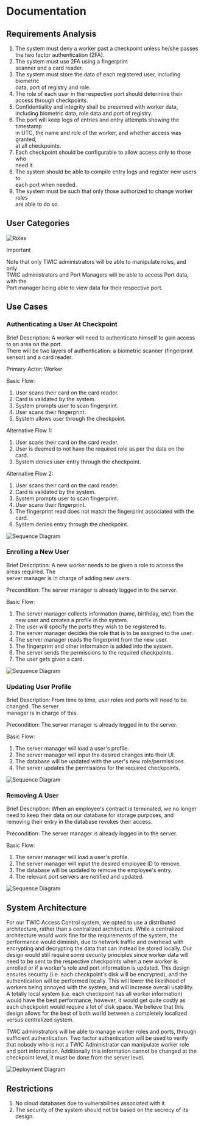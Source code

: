 # Documentation

## Requirements Analysis

1. The system must deny a worker past a checkpoint unless he/she passes  
   the two factor authentication (2FA).
2. The system must use 2FA using a fingerprint  
   scanner and a card reader.
3. The system must store the data of each registered user, including biometric  
   data, port of registry and role.
4. The role of each user in the respective port should determine their  
   access through checkpoints.
5. Confidentiality and integrity shall be preserved with worker data,  
   including biometric data, role data and port of registry.
6. The port will keep logs of entries and entry attempts showing the timestamp  
   in UTC, the name and role of the worker, and whether access was granted,  
   at all checkpoints.
7. Each checkpoint should be configurable to allow access only to those who  
   need it.
8. The system should be able to compile entry logs and register new users to  
   each port when needed.
9. The system must be such that only those authorized to change worker roles  
   are able to do so.

## User Categories

![Roles](./diagrams/Roles.png)

> [!IMPORTANT]
> Note that only TWIC administrators will be able to manipulate roles, and only  
> TWIC administrators and Port Managers will be able to access Port data, with the  
> Port manager being able to view data for their respective port.

## Use Cases

### Authenticating a User At Checkpoint

Brief Description: A worker will need to authenticate himself to gain access to an area on the port.  
There will be two layers of authentication: a biometric scanner (fingerprint sensor) and a card reader.

Primary Actor: Worker

Basic Flow:

1. User scans their card on the card reader.
2. Card is validated by the system.
3. System prompts user to scan fingerprint.
4. User scans their fingerprint.
5. System allows user through the checkpoint.

Alternative Flow 1:

1. User scans their card on the card reader.
2. User is deemed to not have the required role as per the data on the card.
3. System denies user entry through the checkpoint.

Alternative Flow 2:

1. User scans their card on the card reader.
2. Card is validated by the system.
3. System prompts user to scan fingerprint.
4. User scans their fingerprint.
5. The fingerprint read does not match the fingerprint associated with the card.
6. System denies entry through the checkpoint.

![Sequence Diagram](./diagrams/sequence-diagrams/AuthenticationSequence.png)

### Enrolling a New User

Brief Description: A new worker needs to be given a role to access the areas required. The  
server manager is in charge of adding new users.

Precondition: The server manager is already logged in to the server.

Basic Flow:

1. The server manager collects information (name, birthday, etc) from the new user and creates a profile in the system.
2. The user will specify the ports they wish to be registered to.
3. The server manager decides the role that is to be assigned to the user.
4. The server manager reads the fingerprint from the new user.
5. The fingerprint and other information is added into the system.
6. The server sends the permissions to the required checkpoints.
7. The user gets given a card.

![Sequence Diagram](./diagrams/sequence-diagrams/EnrollmentSequence.png)

### Updating User Profile

Brief Description: From time to time, user roles and ports will need to be changed. The server  
manager is in charge of this.

Precondition: The server manager is already logged in to the server.

Basic Flow:

1. The server manager will load a user's profile.
2. The server manager will input the desired changes into their UI.
3. The database will be updated with the user's new role/permissions.
4. The server updates the permissions for the required checkpoints.

![Sequence Diagram](./diagrams/sequence-diagrams/UpdateRoleSequence.png)

### Removing A User

Brief Description: When an employee's contract is terminated, we no longer need
to keep their data on our database for storage purposes, and removing their entry
in the database revokes their access.

Precondition: The server manager is already logged in to the server.

Basic Flow:

1. The server manager will load a user's profile.
2. The server manager will input the desired employee ID to remove.
3. The database will be updated to remove the employee's entry.
4. The relevant port servers are notified and updated.

![Sequence Diagram](./diagrams/sequence-diagrams/DeleteEmployeeSequence.png)

## System Architecture

For our TWIC Access Control system, we opted to use a distributed architecture,
rather than a centralized architecture. While a centralized architecture would
work fine for the requirements of the system, the performance would diminish,
due to network traffic and overhead with encrypting and decrypting the data that
can instead be stored locally. Our design would still require some security principles
since worker data will need to be sent to the respective checkpoints when a new
worker is enrolled or if a worker's role and port information is updated. This
design ensures security (i.e. each checkpoint's disk will be encrypted), and the
authentication will be performed locally. This will lower the likelihood of
workers being annoyed with the system, and will increase overall usability. A
totally local system (i.e. each checkpoint has all worker information) would have
the best performance, however, it would get quite costly as each checkpoint would
require a lot of disk space. We believe that this design allows for the best of both
world between a completely localized versus centralized system.

TWIC administrators will be able to manage worker roles and ports, through sufficient
authentication. Two factor authentication will be used to verify that nobody who
is not a TWIC Administrator can manipulate worker role and port information. Additionally
this information cannot be changed at the checkpoint level, it must be done from the
server level.

![Deployment Diagram](./diagrams/Deployment.png)

## Restrictions

1. No cloud databases due to vulnerabilities associated with it.
2. The security of the system should not be based on the secrecy of its design.
